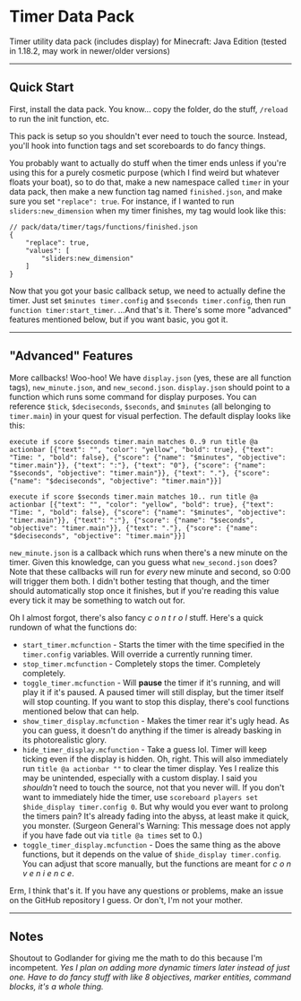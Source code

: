 # Timer Data Pack
Timer utility data pack (includes display) for Minecraft: Java Edition (tested in 1.18.2, may work in newer/older versions)

---

## Quick Start
First, install the data pack. You know... copy the folder, do the stuff, `/reload` to run the init function, etc.

This pack is setup so you shouldn't ever need to touch the source. Instead, you'll hook into function tags and set scoreboards to do fancy things.

You probably want to actually do stuff when the timer ends unless if you're using this for a purely cosmetic purpose (which I find weird but whatever floats your boat), so to do that, make a new namespace called `timer` in your data pack, then make a new function tag named `finished.json`, and make sure you set `"replace": true`. For instance, if I wanted to run `sliders:new_dimension` when my timer finishes, my tag would look like this:
```jsonc
// pack/data/timer/tags/functions/finished.json
{
    "replace": true,
    "values": [
        "sliders:new_dimension"
    ]
}
```
Now that you got your basic callback setup, we need to actually define the timer. Just set `$minutes timer.config` and `$seconds timer.config`, then run `function timer:start_timer`. ...And that's it. There's some more "advanced" features mentioned below, but if you want basic, you got it.

---

## "Advanced" Features
More callbacks! Woo-hoo! We have `display.json` (yes, these are all function tags), `new_minute.json`, and `new_second.json`. `display.json` should point to a function which runs some command for display purposes. You can reference `$tick`, `$deciseconds`, `$seconds`, and `$minutes` (all belonging to `timer.main`) in your quest for visual perfection. The default display looks like this:
```mcfunction
execute if score $seconds timer.main matches 0..9 run title @a actionbar [{"text": "", "color": "yellow", "bold": true}, {"text": "Time: ", "bold": false}, {"score": {"name": "$minutes", "objective": "timer.main"}}, {"text": ":"}, {"text": "0"}, {"score": {"name": "$seconds", "objective": "timer.main"}}, {"text": "."}, {"score": {"name": "$deciseconds", "objective": "timer.main"}}]

execute if score $seconds timer.main matches 10.. run title @a actionbar [{"text": "", "color": "yellow", "bold": true}, {"text": "Time: ", "bold": false}, {"score": {"name": "$minutes", "objective": "timer.main"}}, {"text": ":"}, {"score": {"name": "$seconds", "objective": "timer.main"}}, {"text": "."}, {"score": {"name": "$deciseconds", "objective": "timer.main"}}]
```

`new_minute.json` is a callback which runs when there's a new minute on the timer. Given this knowledge, can you guess what `new_second.json` does? 
Note that these callbacks will run for *every* new minute and second, so 0:00 will trigger them both. I didn't bother testing that though, and the timer should automatically stop once it finishes, but if you're reading this value every tick it may be something to watch out for. 

Oh I almost forgot, there's also fancy *c o n t r o l* stuff. 
Here's a quick rundown of what the functions do:
- `start_timer.mcfunction` - Starts the timer with the time specified in the `timer.config` variables. Will override a currently running timer.
- `stop_timer.mcfunction` - Completely stops the timer. Completely completely.
- `toggle_timer.mcfunction` - Will __**pause**__ the timer if it's running, and will play it if it's paused. A paused timer will still display, but the timer itself will stop counting. If you want to stop this display, there's cool functions mentioned below that can help.
- `show_timer_display.mcfunction` - Makes the timer rear it's ugly head. As you can guess, it doesn't do anything if the timer is already basking in its photorealistic glory.
- `hide_timer_display.mcfunction` - Take a guess lol. Timer will keep ticking even if the display is hidden. Oh, right. This will also immediately run `title @a actionbar ""` to clear the timer display. Yes I realize this may be unintended, especially with a custom display. I said you *shouldn't* need to touch the source, not that you never will. If you don't want to immediately hide the timer, use `scoreboard players set $hide_display timer.config 0`.
But why would you ever want to prolong the timers pain? It's already fading into the abyss, at least make it quick, you monster. (Surgeon General's Warning: This message does not apply if you have fade out via `title @a times` set to 0.)
- `toggle_timer_display.mcfunction` - Does the same thing as the above functions, but it depends on the value of `$hide_display timer.config`. You can adjust that score manually, but the functions are meant for *c o n v e n i e n c e*.

Erm, I think that's it. If you have any questions or problems, make an issue on the GitHub repository I guess. Or don't, I'm not your mother.

---

## Notes
Shoutout to Godlander for giving me the math to do this because I'm incompetent.
*Yes I plan on adding more dynamic timers later instead of just one. Have to do fancy stuff with like 8 objectives, marker entities, command blocks, it's a whole thing.*
